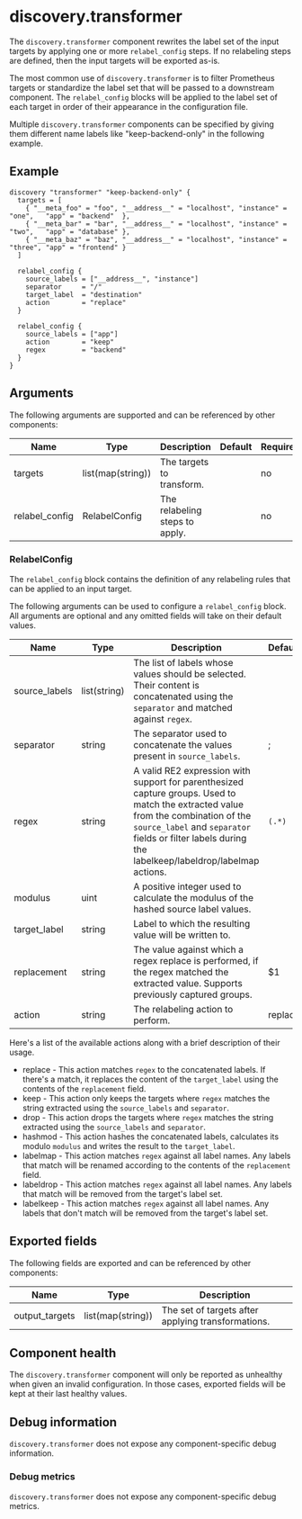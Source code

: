 # discovery.transformer

The `discovery.transformer` component rewrites the label set of the input
targets by applying one or more `relabel_config` steps. If no relabeling
steps are defined, then the input targets will be exported as-is.

The most common use of `discovery.transformer` is to filter Prometheus targets
or standardize the label set that will be passed to a downstream component.
The `relabel_config` blocks will be applied to the label set of each target in
order of their appearance in the configuration file.

Multiple `discovery.transformer` components can be specified by giving them
different name labels like "keep-backend-only" in the following example.

## Example

```hcl
discovery "transformer" "keep-backend-only" {
  targets = [ 
    { "__meta_foo" = "foo", "__address__" = "localhost", "instance" = "one",   "app" = "backend"  },
    { "__meta_bar" = "bar", "__address__" = "localhost", "instance" = "two",   "app" = "database" },
    { "__meta_baz" = "baz", "__address__" = "localhost", "instance" = "three", "app" = "frontend" }
  ]
  
  relabel_config {
    source_labels = ["__address__", "instance"]
    separator     = "/"
    target_label  = "destination"
    action        = "replace"
  } 
  
  relabel_config {
    source_labels = ["app"]
    action        = "keep"
    regex         = "backend"
  }
}
```

## Arguments

The following arguments are supported and can be referenced by other
components:

Name | Type | Description | Default | Required
---- | ---- | ----------- | ------- | --------
targets | list(map(string)) | The targets to transform. | | no
relabel_config | RelabelConfig | The relabeling steps to apply. | | no


### RelabelConfig
The `relabel_config` block contains the definition of any relabeling rules
that can be applied to an input target.

The following arguments can be used to configure a `relabel_config` block.
All arguments are optional and any omitted fields will take on their default
values.

Name | Type | Description | Default | Required
---- | ---- | ----------- | ------- | --------
source_labels | list(string) | The list of labels whose values should be selected. Their content is concatenated using the `separator` and matched against `regex`. | | no
separator     | string       |  The separator used to concatenate the values present in `source_labels`. | ; | no
regex         | string       | A valid RE2 expression with support for parenthesized capture groups. Used to match the extracted value from the combination of the `source_label` and `separator` fields or filter labels during the labelkeep/labeldrop/labelmap actions. | `(.*)` | no
modulus       | uint         | A positive integer used to calculate the modulus of the hashed source label values. | | no
target_label  | string       | Label to which the resulting value will be written to. | | no
replacement   | string       | The value against which a regex replace is performed, if the regex matched the extracted value. Supports previously captured groups. | $1 | no
action        | string       | The relabeling action to perform. | replace | no

Here's a list of the available actions along with a brief description of their usage.

* replace - This action matches `regex` to the concatenated labels. If there's a match, it replaces the content of the `target_label` using the contents of the `replacement` field.
* keep    - This action only keeps the targets where `regex` matches the string extracted using the `source_labels` and `separator`.
* drop    - This action drops the targets where `regex` matches the string extracted using the `source_labels` and `separator`.
* hashmod - This action hashes the concatenated labels, calculates its modulo `modulus` and writes the result to the `target_label`.
* labelmap  - This action matches `regex` against all label names. Any labels that match will be renamed according to the contents of the `replacement` field.
* labeldrop - This action matches `regex` against all label names. Any labels that match will be removed from the target's label set.
* labelkeep - This action matches `regex` against all label names. Any labels that don't match will be removed from the target's label set.

## Exported fields

The following fields are exported and can be referenced by other components:

Name | Type | Description
---- | ---- | -----------
output_targets | list(map(string)) | The set of targets after applying transformations.

## Component health

The `discovery.transformer` component will only be reported as unhealthy when
given an invalid configuration. In those cases, exported fields will be kept at
their last healthy values.

## Debug information

`discovery.transformer` does not expose any component-specific debug information.

### Debug metrics

`discovery.transformer` does not expose any component-specific debug metrics.

